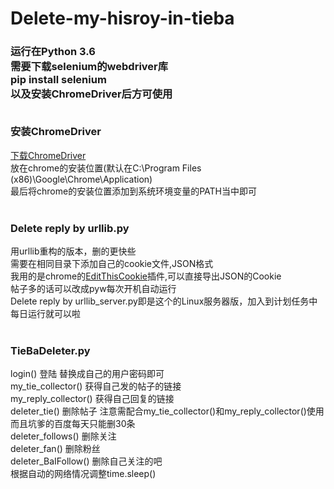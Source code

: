 # Delete-my-hisroy-in-tieba 
<h3>
运行在Python 3.6<br>
需要下载selenium的webdriver库<br>
pip install selenium<br>
以及安装ChromeDriver后方可使用<br><br>

安装ChromeDriver<br>
</h3>
<a href="https://sites.google.com/a/chromium.org/chromedriver/"/>下载ChromeDriver</a><br>
放在chrome的安装位置(默认在C:\Program Files (x86)\Google\Chrome\Application)<br>
最后将chrome的安装位置添加到系统环境变量的PATH当中即可<br><br>

<h3>
Delete reply by urllib.py<br>
</h3>
用urllib重构的版本，删的更快些<br>
需要在相同目录下添加自己的cookie文件,JSON格式<br>
我用的是chrome的<a href="https://chrome.google.com/webstore/detail/editthiscookie/fngmhnnpilhplaeedifhccceomclgfbg">EditThisCookie</a>插件,可以直接导出JSON的Cookie<br>
帖子多的话可以改成pyw每次开机自动运行<br>
Delete reply by urllib_server.py即是这个的Linux服务器版，加入到计划任务中每日运行就可以啦<br><br>
<h3>
TieBaDeleter.py<br>
</h3>
login() 登陆 替换成自己的用户密码即可<br>
my_tie_collector() 获得自己发的帖子的链接<br>
my_reply_collector() 获得自己回复的链接<br>
deleter_tie() 删除帖子 注意需配合my_tie_collector()和my_reply_collector()使用<br>而且坑爹的百度每天只能删30条<br>
deleter_follows() 删除关注<br>
deleter_fan() 删除粉丝<br>
deleter_BaIFollow() 删除自己关注的吧<br>
根据自动的网络情况调整time.sleep()<br>

